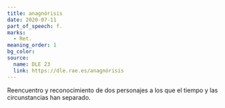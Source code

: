 ```yaml
---
title: anagnórisis
date: 2020-07-11
part_of_speech: f.
marks:
  - Ret.
meaning_order: 1
bg_color:
source:
  name: DLE 23
  link: https://dle.rae.es/anagnórisis
---
```


Reencuentro y reconocimiento de dos personajes a los que el tiempo y las circunstancias han separado.
